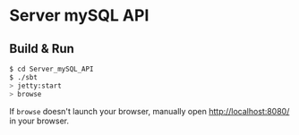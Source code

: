 # Server mySQL API #

## Build & Run ##

```sh
$ cd Server_mySQL_API
$ ./sbt
> jetty:start
> browse
```

If `browse` doesn't launch your browser, manually open [http://localhost:8080/](http://localhost:8080/) in your browser.
